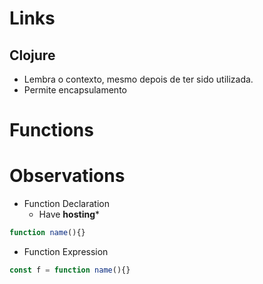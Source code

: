 # Links


## Clojure
- Lembra o contexto, mesmo depois de ter sido utilizada.
- Permite encapsulamento

# Functions

# Observations

- Function Declaration
	- Have **hosting***

```javascript
function name(){}
```

- Function Expression

```javascript
const f = function name(){}
```